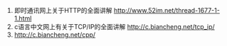 1. 即时通讯网上关于HTTP的全面讲解 http://www.52im.net/thread-1677-1-1.html
2. c语言中文网上有关于TCP/IP的全面讲解 http://c.biancheng.net/tcp_ip/
3. http://c.biancheng.net/cpp/